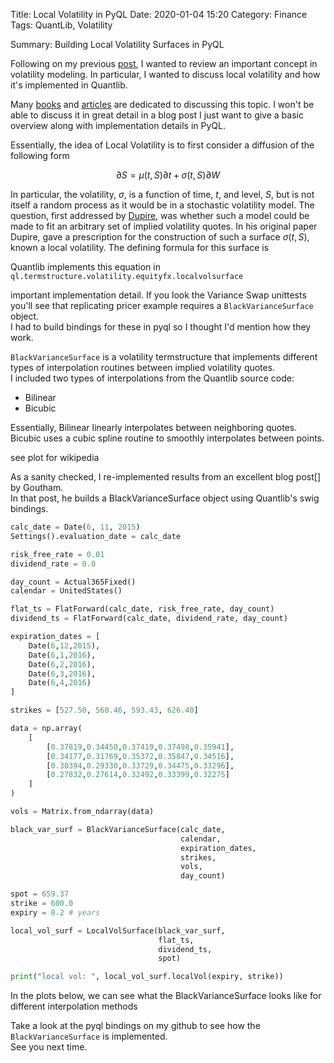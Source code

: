 Title: Local Volatility in PyQL
Date: 2020-01-04 15:20
Category: Finance
Tags: QuantLib, Volatility

Summary: Building Local Volatility Surfaces in PyQL

Following on my previous [post](lostinthelyceum.com/Black-Variance-Surface-in-PyQL.html), I wanted to review an important concept in
volatility modeling. In particular, I wanted to discuss local volatility and how
it's implemented in Quantlib.

Many [books](https://books.google.com/books/about/The_Volatility_Surface.html?id=P7ASlvLRsKMC&source=kp_book_description)
and [articles](https://en.wikipedia.org/wiki/Local_volatility) are dedicated
to discussing this topic.  I won't be able to discuss it in great detail in a
blog post I just want to give a basic overview along with implementation details
in PyQL.

Essentially, the idea of Local Volatility is to first consider a diffusion of
the following form

$$\partial S = \mu(t, S)\partial t + \sigma(t,S)\partial W$$  

In particular, the volatility, $\sigma$, is a function of time, $t$, and level, $S$,
but is not itself a random process as it would be in a stochastic volatility
model. The question, first addressed by [Dupire](https://web.archive.org/web/20120907114056/http://www.risk.net/data/risk/pdf/technical/2007/risk20_0707_technical_volatility.pdf), was whether such a model could
be made to fit an arbitrary set of implied volatility quotes.  In his original
paper Dupire, gave a prescription for the construction of such a surface
$\sigma(t,S)$, known a local volatility.  The defining formula for this surface is

$$$$

Quantlib implements this equation in ``ql.termstructure.volatility.equityfx.localvolsurface``


important implementation detail.  If you look the Variance Swap unittests you'll
see that replicating pricer example requires a ``BlackVarianceSurface`` object.  
I had to build bindings for these in pyql so I thought I'd mention how they work.

``BlackVarianceSurface`` is a volatility termstructure that implements different
types of interpolation routines between implied volatility quotes.  
I included two types of interpolations from the Quantlib source code:

* Bilinear
* Bicubic

Essentially, Bilinear linearly interpolates between neighboring quotes.
Bicubic uses a cubic spline routine to smoothly interpolates between points.

see plot for wikipedia

As a sanity checked, I re-implemented results from an excellent blog post[] by Goutham.  
In that post, he builds a BlackVarianceSurface object using Quantlib's swig bindings.       


```python
calc_date = Date(6, 11, 2015)
Settings().evaluation_date = calc_date

risk_free_rate = 0.01
dividend_rate = 0.0

day_count = Actual365Fixed()
calendar = UnitedStates()

flat_ts = FlatForward(calc_date, risk_free_rate, day_count)
dividend_ts = FlatForward(calc_date, dividend_rate, day_count)

expiration_dates = [
    Date(6,12,2015),
    Date(6,1,2016),
    Date(6,2,2016),
    Date(6,3,2016),
    Date(6,4,2016)
]

strikes = [527.50, 560.46, 593.43, 626.40]

data = np.array(
    [
        [0.37819,0.34450,0.37419,0.37498,0.35941],
        [0.34177,0.31769,0.35372,0.35847,0.34516],
        [0.30394,0.29330,0.33729,0.34475,0.33296],
        [0.27832,0.27614,0.32492,0.33399,0.32275]
    ]
)

vols = Matrix.from_ndarray(data)

black_var_surf = BlackVarianceSurface(calc_date,
                                      calendar,
                                      expiration_dates,
                                      strikes,
                                      vols,
                                      day_count)

spot = 659.37
strike = 600.0
expiry = 0.2 # years

local_vol_surf = LocalVolSurface(black_var_surf,
                                 flat_ts,
                                 dividend_ts,
                                 spot)

print("local vol: ", local_vol_surf.localVol(expiry, strike))

```

In the plots below, we can see what the BlackVarianceSurface looks like for
different interpolation methods

Take a look at the pyql bindings on my github to see how the ``BlackVarianceSurface`` is implemented.  
See you next time.
